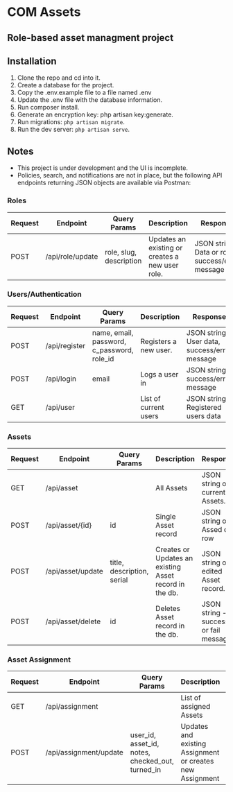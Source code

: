# COM Assets

## Role-based asset managment project



## Installation

1. Clone the repo and cd into it.
2. Create a database for the project.
3. Copy the .env.example file to a file named .env
4. Update the .env file with the database information.
5. Run composer install.
6. Generate an encryption key: php artisan key:generate.
7. Run migrations: ```php artisan migrate```.
8. Run the dev server: ```php artisan serve```.

## Notes

* This project is under development and the UI is incomplete. 
* Policies, search, and notifications are not in place, but the following API endpoints returning JSON objects are available via Postman:


### Roles
| Request | Endpoint |	Query Params | Description | Response |
| --- | --- | --- | --- | --- |
| POST | /api/role/update | role, slug, description | Updates an existing or creates a new user role. | JSON string: Data or role, success/error message |


### Users/Authentication
| Request | Endpoint |	Query Params | Description | Response |
| --- | --- | --- | --- | --- |
| POST | /api/register | name, email, password, c_password, role_id | Registers a new user. | JSON string: User data, success/error message |
| POST | /api/login | email | Logs a user in | JSON string: success/error message |
| GET | /api/user | | List of current users | JSON string: Registered users data |

### Assets
| Request | Endpoint |	Query Params | Description | Response |
| --- | --- | --- | --- | --- |
| GET | /api/asset |  | All Assets | JSON string of current Assets. |
| POST | /api/asset/{id} | id | Single Asset record | JSON string of Assed db row |
| POST | /api/asset/update | title, description, serial | Creates or Updates an existing Asset record in the db. | JSON string of edited Asset record. |
| POST | /api/asset/delete | id | Deletes Asset record in the db. | JSON string - success or fail message |


### Asset Assignment
| Request | Endpoint |	Query Params | Description | Response |
| --- | --- | --- | --- | --- |
| GET | /api/assignment |  | List of assigned Assets | JSON string of current assignments. |
| POST | /api/assignment/update | user_id, asset_id, notes, checked_out, turned_in | Updates and existing Assignment or creates new Assignment | JSON string with information about Assignment |






